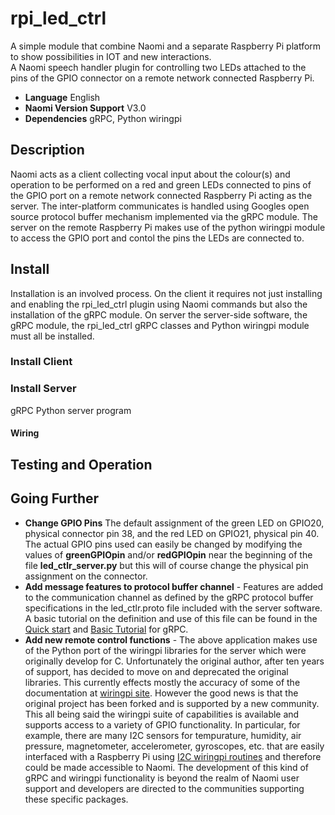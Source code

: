 # rpi_led_ctrl
A simple module that combine Naomi and a separate Raspberry Pi platform to show possibilities in IOT and new interactions.  
A Naomi speech handler plugin for controlling two LEDs attached to the pins of the GPIO connector on a remote network connected Raspberry Pi.
- **Language** English
- **Naomi Version Support** V3.0
- **Dependencies** gRPC, Python wiringpi
## Description
Naomi acts as a client collecting vocal input about the colour(s) and operation to be performed on a red and green LEDs connected to pins of the GPIO port on a remote network connected Raspberry Pi acting as the server. The inter-platform communicates is handled using Googles open source protocol buffer mechanism implemented via the gRPC module. The server on the remote Raspberry Pi makes use of the python wiringpi module to access the GPIO port and contol the pins the LEDs are connected to.
## Install
Installation is an involved process. On the client it requires not just installing and enabling the rpi_led_ctrl plugin using Naomi commands but also the installation of the gRPC module. On server the server-side software, the gRPC module, the rpi_led_ctrl gRPC classes  and Python wiringpi module must all be installed.
### Install Client

### Install Server
gRPC
Python server program
#### Wiring

## Testing and Operation

## Going Further
- **Change GPIO Pins** The default assignment of the green LED on GPIO20, physical connector pin 38, and the red LED on GPIO21, physical pin 40. 
The actual GPIO pins used can easily be changed by modifying the values of **greenGPIOpin** and/or **redGPIOpin**
near the beginning of the file **led_ctlr_server.py** but this will of course change the physical pin assignment on the connector.
- **Add message features to protocol buffer channel** - Features are added to the communication channel as defined  by the gRPC protocol buffer specifications in the led_ctlr.proto file included with the server software. A basic tutorial on the definition and use of this file can be found in the [Quick start](https://grpc.io/docs/languages/python/quickstart/) and [Basic Tutorial](https://grpc.io/docs/languages/python/basics/) for gRPC.
- **Add new remote control functions** - The above application makes use of the Python port of the wiringpi libraries for the server which were originally develop for C. Unfortunately the original author, after ten years of support, has decided to move on and deprecated the original libraries. This currently effects mostly the accuracy of some of the documentation at [wiringpi site](http://wiringpi.com/). However the good news is that the original project has been forked and is supported by a new community.  
This all being said the wiringpi suite of capabilities is available and supports access to a variety of GPIO functionality. In particular, for example, there are many I2C sensors for tempurature, humidity, air pressure, magnetometer, accelerometer, gyroscopes, etc. that are easily interfaced with a Raspberry Pi using [I2C wiringpi routines](http://wiringpi.com/reference/i2c-library/) and therefore could be made accessible to Naomi. The development of this kind of gRPC and wiringpi functionality is beyond the realm of Naomi user support and developers are directed to the communities supporting these specific packages.
